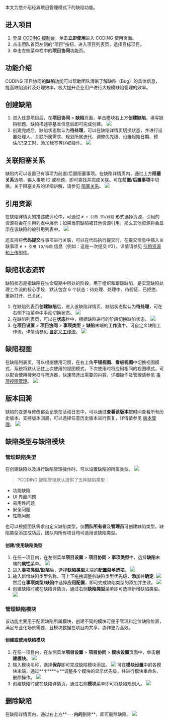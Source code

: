 本文为您介绍经典项目管理模式下的缺陷功能。


## 进入项目
1. 登录 [CODING 控制台](https://console.cloud.tencent.com/coding)，单击**立即使用**进入 CODING 使用页面。
2. 点击团队首页左侧的“项目”按钮，进入项目列表页，选择目标项目。
3. 单击左侧菜单栏中的**项目协同**功能页。

## 功能介绍

CODING 项目协同的**缺陷**功能可以帮助团队清晰了解缺陷（Bug）的具体信息，提高缺陷流转及处理效率，极大提升企业用户进行大规模缺陷管理的效率。

## 创建缺陷[](#create)

1.  进入任意项目后，在**项目协同** > **缺陷**页面，单击模块右上方**创建缺陷**，填写缺陷标题、缺陷描述等基本信息后即可完成创建。
![](https://main.qcloudimg.com/raw/a74e757bb8b98cf0744a09b86f11987f.png)
2.  创建完成后，缺陷状态默认为**待处理**，可以在缺陷详情页切换状态，并进行设置处理人、关联所属需求、规划所属迭代、调整优先级、设置起始日期、预估/记录工时、添加标签等详细操作。
![](https://main.qcloudimg.com/raw/88052c2a56fed120b6655367d6bc8172.png)

## 关联阻塞关系[](#blocking)

缺陷内可以设置已有事项为前置/后置阻塞事项。在缺陷详情页内，通过上方**阻塞关系**选项，输入事项 ID 或标题，即可查找并完成关联。可在**前置/后置事项**中切换。关于阻塞关系的详细讲解，请参见 [阻塞关系](https://cloud.tencent.com/document/product/1113/58834)。
![](https://main.qcloudimg.com/raw/06838e2d7f66a17576671d838a49443f.png)

## 引用资源[](#references)

在缺陷详情页的描述或评论中，可通过 `# + 引用 ID/标题` 形式选择资源，引用的资源将会在引用列表中展示；如果当前缺陷被其他资源引用，那么其他资源将会显示在该缺陷的被引用列表中。
![](https://main.qcloudimg.com/raw/7da616356bd01ae677e78bde38be35a5.png)

还支持将**代码提交**与事项进行关联，可以在代码执行提交时，在提交信息中插入关联事项 `# + 引用 ID/标题` 信息（例如：这是一次提交 #3）。详情请参见 [引用资源和上传附件](https://cloud.tencent.com/document/product/1113/58824)。


## 缺陷状态流转[](#status)

缺陷状态是指缺陷在生命周期中所处的阶段，用于组织和跟踪缺陷，是实现缺陷处理工作流的核心手段，默认包含 6 个状态：待处理、处理中、待验证、已拒绝、重新打开、已关闭。

1.  在缺陷列表页**创建缺陷**后，进入该缺陷详情页，缺陷状态默认为**待处理**，可在右侧下拉菜单中手动切换状态。
![](https://main.qcloudimg.com/raw/2e545970ab23af69497d6d1c3d95ed84.png)
2.  在缺陷列表页，可以在**状态**栏中，根据缺陷进行的阶段切换缺陷状态。
![](https://main.qcloudimg.com/raw/d7f56062481e81b4c15dbf5aba1a45bf.png)
3.  在**项目设置** > **项目协同** > **事项类型** > **缺陷**末端的**工作流**中，可自定义缺陷工作流，详情请参见 [自定义工作流](https://cloud.tencent.com/document/product/1113/58822)。
![](https://main.qcloudimg.com/raw/6b4112892f75993be9cf3789af3adb1f.png)

## 缺陷视图[](#view)

在缺陷列表页，可以根据使用习惯，在右上角**平铺视图**、**看板视图**中切换视图模式，系统将默认记住上次使用的视图模式，下次使用时将应用相同的视图模式。可以配合使用搜索框与筛选器，快速筛选出需要的内容。详细操作及管理请参见 [事项视图管理](https://cloud.tencent.com/document/product/1113/58827)。
![](https://main.qcloudimg.com/raw/61f6365a949b654287dea8f81f5474f8.png)

## 版本回溯[](#backdate)

缺陷的变更与修改都会记录在活动日志中，可以通过**查看该版本**按时间查看所有历史版本。支持版本回溯，可以选择任意历史版本进行恢复，详情请参见 [版本管理](https://cloud.tencent.com/document/product/1113/58825)。
![](https://main.qcloudimg.com/raw/45638d34b6e87d4a5cca019d42ec9654.png)

## 缺陷类型与缺陷模块[](#type&module)

### 管理缺陷类型[](#type)

在创建缺陷以及进行缺陷管理操作时，可以设置缺陷的所属类型。
![](https://main.qcloudimg.com/raw/92e7be9171ffa62b20f7284d32a57377.png)
>?CODING 缺陷管理默认提供了五种缺陷类型：
-   功能缺陷
-   UI 界面问题
-   易用性问题
-   安全问题
-   性能问题


也可以根据团队需求自定义缺陷类型，仅**团队所有者**及**管理员**可创建缺陷类型。缺陷类型添加成功后，团队内所有项目均可选用该缺陷类型。

#### 创建/使用缺陷类型[](#type-create)

1.  在任一项目内，在左侧菜单**项目设置** > **项目协同** > **事项类型**中，选择**缺陷**末端的**属性**菜单。
![](https://main.qcloudimg.com/raw/54a9b04317aadfc124e4c71493d44550.png)
2.  进入**事项类型/缺陷**后，选择**缺陷类型**末端的**配置菜单选项**。
![](https://main.qcloudimg.com/raw/5d5480e4592668b9889eacbda693a7ee.png)
3.  输入新增缺陷类型名称，可上下拖拽调整各缺陷类型优先级，**添加**并**确定**.
![](https://main.qcloudimg.com/raw/69ab0bca9c802b5c1bad1e224dc7223a.png)
然后在**事项类型/缺陷**中选择**应用配置**，即可完成缺陷类型的添加并生效。
![](https://main.qcloudimg.com/raw/81a3f8459c16347b4ed84864dc321551.png)
4.  创建缺陷时或在缺陷详情页，通过右侧**缺陷类型**菜单即可选择新增缺陷类型。
![](https://main.qcloudimg.com/raw/feb3e1b8e510e688b5c22fa45e93c550.png)

### 管理缺陷模块[](#module)

该功能主要用于配置缺陷所属模块，创建不同的模块可便于管理和定位缺陷位置，满足专业化场景需要，且模块数据在项目内共享，协作更为高效。

#### 创建或使用缺陷模块[](#module-create)

1.  在任一项目内，在左侧菜单**项目设置** > **项目协同** > **模块设置**页面中，单击**创建模块**。
![](https://main.qcloudimg.com/raw/12523649695c713404bde202989cd852.png)
2.  输入模块名称，选择**保存**即可完成缺陷模块添加。
![](https://main.qcloudimg.com/raw/a555147ff43272f2d73ee4a430fd23d3.png)
可在**模块设置**中的各模块末端，通过**↑****↓**调整多个模块的显示优先级，并进行模块重命名、删除操作。
![](https://main.qcloudimg.com/raw/8fe6b27397e05fea937ccff8c16e8af8.png)
3.  创建缺陷时或在缺陷详情页，通过右侧**模块**菜单即可将缺陷规划入。
![](https://main.qcloudimg.com/raw/6f3fab2379ce9675718c44a7e1bb5d8e.png)

## 删除缺陷[](#delete)

在缺陷详情页内，通过右上方**`···`**内的**删除**，即可删除缺陷。
![](https://main.qcloudimg.com/raw/500a68e9f71bda005d6cce7d4962c23d.png)
